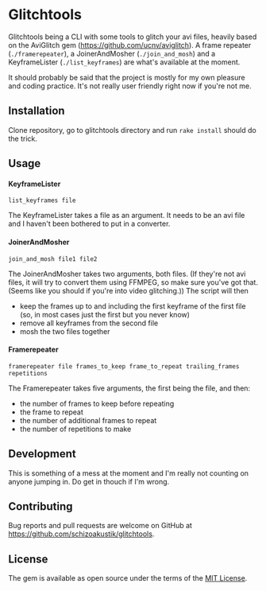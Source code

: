 # Glitchtools

Glitchtools being a CLI with some tools to glitch your avi files, heavily based on the AviGlitch gem (https://github.com/ucnv/aviglitch). A frame repeater (`./framerepeater`), a JoinerAndMosher (`./join_and_mosh`)
and a KeyframeLister (`./list_keyframes`) are what's available at the moment.

It should probably be said that the project is mostly for my own pleasure and coding practice. It's not really user friendly right now if you're not me.

## Installation

Clone repository, go to glitchtools directory and run `rake install` should do the trick.

## Usage

#### KeyframeLister

`list_keyframes file`

The KeyframeLister takes a file as an argument. It needs to be an avi file and I haven't been bothered to put in a converter.

#### JoinerAndMosher

`join_and_mosh file1 file2`

The JoinerAndMosher takes two arguments, both files. (If they're not avi files, it will try to convert them using FFMPEG, so make sure you've got that. (Seems like you should if you're into video glitching.)) The script will then
* keep the frames up to and including the first keyframe of the first file (so, in most cases just the first but you never know)
* remove all keyframes from the second file
* mosh the two files together

#### Framerepeater

`framerepeater file frames_to_keep frame_to_repeat trailing_frames repetitions`

The Framerepeater takes five arguments, the first being the file, and then:
* the number of frames to keep before repeating
* the frame to repeat
* the number of additional frames to repeat
* the number of repetitions to make

## Development

This is something of a mess at the moment and I'm really not counting on anyone jumping in. Do get in thouch if I'm wrong.

## Contributing

Bug reports and pull requests are welcome on GitHub at https://github.com/schizoakustik/glitchtools.


## License

The gem is available as open source under the terms of the [MIT License](http://opensource.org/licenses/MIT).

